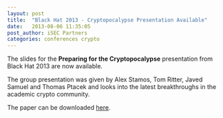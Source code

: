 ```yaml
---
layout: post
title:  "Black Hat 2013 - Cryptopocalypse Presentation Available"
date:   2013-08-06 11:35:05
post_author: iSEC Partners
categories: conferences crypto
---
```



The slides for the __Preparing for the Cryptopocalypse__ presentation from Black Hat 2013 are now available.

The group presentation was given by Alex Stamos, Tom Ritter, Javed Samuel and Thomas Ptacek and looks into the latest breakthroughs in the academic crypto community.

The paper can be downloaded [here][paper-dl].


[paper-dl]: https://github.com/iSECPartners/publications/blob/master/presentations/ritter_samuel_stamos_bh_2013_cryptopocalypse.pdf?raw=true
